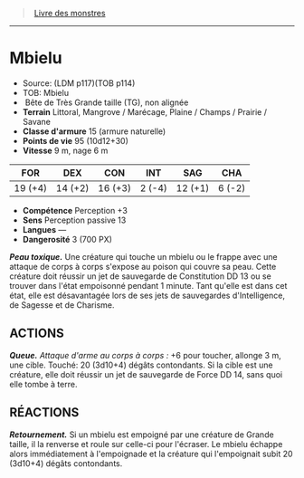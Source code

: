 ﻿> [Livre des monstres](tome_of_beasts.md)

---

# Mbielu

- Source: (LDM p117)(TOB p114)
- TOB: Mbielu
-  Bête de Très Grande taille (TG), non alignée
- **Terrain** Littoral, Mangrove / Marécage, Plaine / Champs / Prairie / Savane
- **Classe d'armure** 15 (armure naturelle)
- **Points de vie** 95 (10d12+30)
- **Vitesse** 9 m, nage 6 m

|FOR|DEX|CON|INT|SAG|CHA|
|---|---|---|---|---|---|
|19 (+4)|14 (+2)|16 (+3)|2 (-4)|12 (+1)|6 (-2)|

- **Compétence** Perception +3
- **Sens** Perception passive 13
- **Langues** —
- **Dangerosité** 3 (700 PX)

**_Peau toxique._** Une créature qui touche un mbielu ou le frappe avec une attaque de corps à corps s'expose au poison qui couvre sa peau. Cette créature doit réussir un jet de sauvegarde de Constitution DD 13 ou se trouver dans l'état empoisonné pendant 1 minute. Tant qu'elle est dans cet état, elle est désavantagée lors de ses jets de sauvegardes d'Intelligence, de Sagesse et de Charisme.

## ACTIONS

**_Queue._** _Attaque d'arme au corps à corps :_ +6 pour toucher, allonge 3 m, une cible. Touché: 20 (3d10+4) dégâts contondants. Si la cible est une créature, elle doit réussir un jet de sauvegarde de Force DD 14, sans quoi elle tombe à terre.

## RÉACTIONS

**_Retournement._** Si un mbielu est empoigné par une créature de Grande taille, il la renverse et roule sur celle-ci pour l'écraser. Le mbielu échappe alors immédiatement à l'empoignade et la créature qui l'empoignait subit 20 (3d10+4) dégâts contondants.

